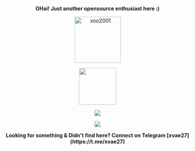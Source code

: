 <p align="center"><strong>OHai! Just another opensource enthusiast here :)</strong></p>
<p align="center"><img width="125" src="https://komarev.com/ghpvc/?username=xoo2001&style=flat-square" alt="xoo2001"></p>
<p align="center"><img width="100" src="https://github.githubassets.com/images/mona-whisper.gif"></p>
<p align="center"><a href="https://github.com/xoo2001"><img src="https://github-readme-stats.vercel.app/api?username=xoo2001&show_icons=true&theme=highcontrast"></a></p>
<p align="center"><a href="https://github.com/xoo2001"><img src="https://github-readme-stats.vercel.app/api/top-langs/?username=xoo2001&theme=highcontrast&layout=compact"></a></p>
<p align="center"><strong>Looking for something & Didn't find here? Connect on Telegram [xvae27] (https://t.me/xvae27)<strong></p>

